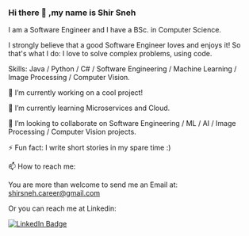### Hi there 👋 ,my name is Shir Sneh
I am a Software Engineer and I have a BSc. in Computer Science.

I strongly believe that a good Software Engineer loves and enjoys it! So that's what I do: I love to solve complex problems, using code.

Skills: Java / Python / C# / Software Engineering / Machine Learning / Image Processing / Computer Vision.

🔭 I’m currently working on a cool project!

🌱 I’m currently learning Microservices and Cloud.

👯 I’m looking to collaborate on Software Engineering / ML / AI / Image Processing / Computer Vision projects.

⚡ Fun fact: I write short stories in my spare time :)

📫 How to reach me: 

   You are more than welcome to send me an Email at: shirsneh.career@gmail.com
  
   Or you can reach me at Linkedin:
<div id="badges">
  <a href="[linkedin.com/in/shir-sneh](https://www.linkedin.com/in/shir-sneh/)">
    <img src="https://img.shields.io/badge/LinkedIn-blue?style=for-the-badge&logo=linkedin&logoColor=white" alt="LinkedIn Badge"/>
  </a>
</div>

